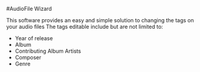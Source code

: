 #AudioFile Wizard

This software provides an easy and simple solution to changing the tags on your audio files
The tags editable include but are not limited to:  
  * Year of release
  * Album
  * Contributing Album Artists
  * Composer
  * Genre


